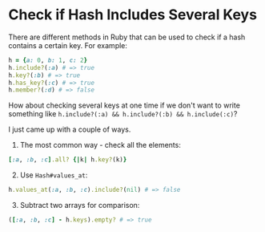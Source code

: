 # Check if Hash Includes Several Keys

There are different methods in Ruby that can be used to check if a hash contains a certain key. For example:

```ruby
h = {a: 0, b: 1, c: 2}
h.include?(:a) # => true
h.key?(:b) # => true
h.has_key?(:c) # => true
h.member?(:d) # => false
```

How about checking several keys at one time if we don't want to write something like `h.include?(:a) && h.include?(:b) && h.include(:c)`?

I just came up with a couple of ways.

1. The most common way - check all the elements:

  ```ruby
  [:a, :b, :c].all? {|k| h.key?(k)}
  ```

2. Use `Hash#values_at`:

  ```ruby
  h.values_at(:a, :b, :c).include?(nil) # => false
  ```
3. Subtract two arrays for comparison:

  ```ruby
  ([:a, :b, :c] - h.keys).empty? # => true
  ```
